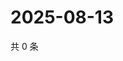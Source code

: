 # 2025-08-13

共 0 条

<!-- BEGIN ZHIHUQUESTIONS -->
<!-- 最后更新时间 Wed Aug 13 2025 16:16:30 GMT+0800 (China Standard Time) -->

<!-- END ZHIHUQUESTIONS -->
